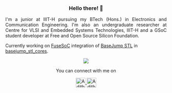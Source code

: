 
<h3 align="center">Hello there! 👋 </h2>

<p align="justify">
  I'm a junior at IIIT-H pursuing my BTech (Hons.) in Electronics and Communication Engineering. I'm also an undergraduate researcher at Centre for VLSI and Embedded Systems Technologies, IIIT-H and a GSoC student developer at Free and Open Source Silicon Foundation.
  
  Currently working on <a href="https://github.com/olofk/fusesoc">FuseSoC</a> integration of <a href="https://github.com/bespoke-silicon-group/basejump_stl">BaseJump STL</a> in 
  <a href="https://github.com/adithyasunil26/basejump_stl_cores">basejump_stl_cores</a>.
</p>

<p align="center">
<img src="https://github-readme-stats.vercel.app/api?username=adithyasunil26&show_icons=true&count_private=true&theme=algolia">
</p>

<p align="center">
  You can connect with me on
</p>
<p align="center">
  <a href="https://discord.com/users/619990807923130384" >
    <img align="center" alt="Adithya's Discord" width="30px" src="https://raw.githubusercontent.com/peterthehan/peterthehan/master/assets/discord.svg" />
  </a>
  <a href="https://www.linkedin.com/in/adithyasunil26">
    <img align="center" alt="Adithya's LinkedIN" width="30px" src="https://raw.githubusercontent.com/peterthehan/peterthehan/master/assets/linkedin.svg" />
  </a>
</p> 
  
